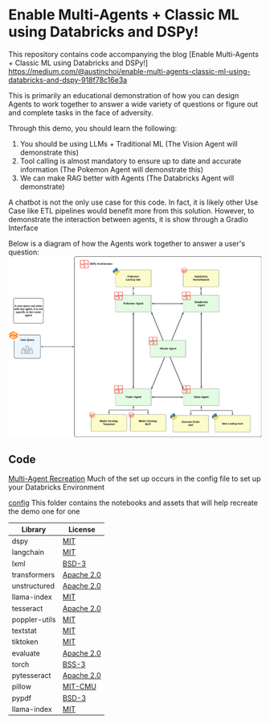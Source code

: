 # Enable Multi-Agents + Classic ML using Databricks and DSPy!
This repository contains code accompanying the blog [Enable Multi-Agents + Classic ML using Databricks and DSPy!] https://medium.com/@austinchoi/enable-multi-agents-classic-ml-using-databricks-and-dspy-918f78c16e3a

This is primarily an educational demonstration of how you can design Agents to work together to answer a wide variety of questions or figure out and complete tasks in the face of adversity. 

Through this demo, you should learn the following: 
1. You should be using LLMs + Traditional ML (The Vision Agent will demonstrate this) 
2. Tool calling is almost mandatory to ensure up to date and accurate information (The Pokemon Agent will demonstrate this) 
3. We can make RAG better with Agents (The Databricks Agent will demonstrate)

A chatbot is not the only use case for this code. In fact, it is likely other Use Case like ETL pipelines would benefit more from this solution. However, to demonstrate the interaction between agents, it is show through a Gradio Interface 

Below is a diagram of how the Agents work together to answer a user's question: 
![dspy_agent_diagram.png](./config/dspy_agent_diagram.png)

## Code 
[Multi-Agent Recreation](https://github.com/databricks-solutions/databricks-blogposts/blob/main/dspy-multi-agent-with-classic-ML/Multi_Agent_Recreation.py) Much of the set up occurs in the config file to set up your Databricks Environment

[config](https://github.com/databricks-solutions/databricks-blogposts/blob/main/dspy-multi-agent-with-classic-ML/config) This folder contains the notebooks and assets that will help recreate the demo one for one

| Library | License |
|---------|---------|
| dspy     | [MIT](https://github.com/stanfordnlp/dspy/blob/main/LICENSE)     |
| langchain     | [MIT](https://github.com/langchain-ai/langchain/blob/master/LICENSE)     |
| lxml      | [BSD-3](https://pypi.org/project/lxml/)     |
| transformers      | [Apache 2.0](https://github.com/huggingface/transformers/blob/main/LICENSE)     |
| unstructured      | [Apache 2.0](https://github.com/Unstructured-IO/unstructured/blob/main/LICENSE.md)     |
| llama-index      | [MIT](https://github.com/run-llama/llama_index/blob/main/LICENSE)     |
| tesseract      | [Apache 2.0](https://github.com/tesseract-ocr/tesseract/blob/main/LICENSE)     |
| poppler-utils      | [MIT](https://github.com/skmetaly/poppler-utils/blob/master/LICENSE)     |
| textstat      | [MIT](https://pypi.org/project/textstat/)     |
| tiktoken      | [MIT](https://github.com/openai/tiktoken/blob/main/LICENSE)     |
| evaluate      | [Apache 2.0](https://pypi.org/project/evaluate/)     |
| torch      | [BSS-3](https://github.com/intel/torch/blob/master/LICENSE.md)     |
| pytesseract      | [Apache 2.0](https://pypi.org/project/pytesseract/)     |
| pillow      | [MIT-CMU](https://github.com/python-pillow/Pillow?tab=License-1-ov-file#readme)     |
| pypdf      | [BSD-3](https://github.com/py-pdf/pypdf?tab=License-1-ov-file#readme)     |
| llama-index      | [MIT](https://github.com/run-llama/llama_index?tab=MIT-1-ov-file#readme)     |
